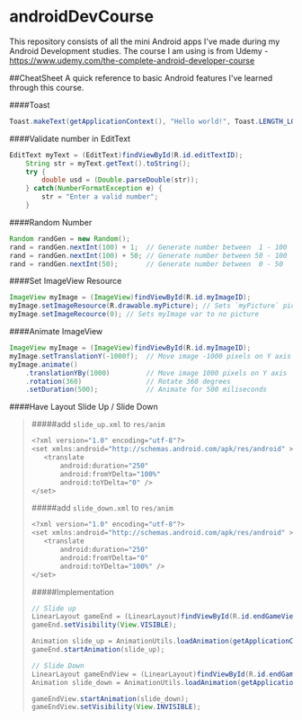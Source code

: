 # androidDevCourse

This repository consists of all the mini Android apps I've made during my Android Development studies. The course I am using is from Udemy - https://www.udemy.com/the-complete-android-developer-course

##CheatSheet
A quick reference to basic Android features I've learned through this course.

####Toast
```java
Toast.makeText(getApplicationContext(), "Hello world!", Toast.LENGTH_LONG).show();
```

####Validate number in EditText
```java
EditText myText = (EditText)findViewById(R.id.editTextID);
    String str = myText.getText().toString();
    try {
        double usd = (Double.parseDouble(str));
    } catch(NumberFormatException e) {
        str = "Enter a valid number";
    }
```

####Random Number
```java
Random randGen = new Random();
rand = randGen.nextInt(100) + 1;  // Generate number between  1 - 100
rand = randGen.nextInt(100) + 50; // Generate number between 50 - 100
rand = randGen.nextInt(50);       // Generate number between  0 - 50
```

####Set ImageView Resource
```java
ImageView myImage = (ImageView)findViewById(R.id.myImageID);
myImage.setImageResource(R.drawable.myPicture); // Sets `myPicture` picture to myImage var
myImage.setImageRecource(0); // Sets myImage var to no picture 
```

####Animate ImageView
```java
ImageView myImage = (ImageView)findViewById(R.id.myImageID);
myImage.setTranslationY(-1000f);  // Move image -1000 pixels on Y axis (off screen)
myImage.animate()
    .translationYBy(1000)         // Move image 1000 pixels on Y axis
    .rotation(360)                // Rotate 360 degrees
    .setDuration(500);            // Animate for 500 miliseconds
```

####Have Layout Slide Up / Slide Down
>#####add `slide_up.xml` to `res/anim`
>```java
><?xml version="1.0" encoding="utf-8"?>
><set xmlns:android="http://schemas.android.com/apk/res/android" >
>    <translate
>        android:duration="250"
>        android:fromYDelta="100%"
>        android:toYDelta="0" />
></set>
>```
>
>#####add `slide_down.xml` to `res/anim`
>```java
><?xml version="1.0" encoding="utf-8"?>
><set xmlns:android="http://schemas.android.com/apk/res/android" >
>    <translate
>        android:duration="250"
>        android:fromYDelta="0"
>        android:toYDelta="100%" />
></set>
>```
>
>#####Implementation
> ```java
>// Slide up
>LinearLayout gameEnd = (LinearLayout)findViewById(R.id.endGameView);
> gameEnd.setVisibility(View.VISIBLE);
>
>Animation slide_up = AnimationUtils.loadAnimation(getApplicationContext(), R.anim.slide_up);
>gameEnd.startAnimation(slide_up);
>
>// Slide Down
>LinearLayout gameEndView = (LinearLayout)findViewById(R.id.endGameView);
>Animation slide_down = AnimationUtils.loadAnimation(getApplicationContext(), R.anim.slide_down);
>
>gameEndView.startAnimation(slide_down);
>gameEndView.setVisibility(View.INVISIBLE);
>```
